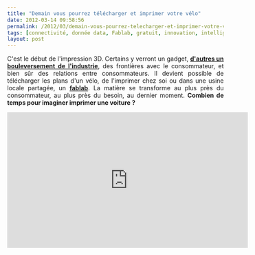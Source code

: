 ```yaml
---
title: "Demain vous pourrez télécharger et imprimer votre vélo"
date: 2012-03-14 09:58:56
permalink: /2012/03/demain-vous-pourrez-telecharger-et-imprimer-votre-velo.html
tags: [connectivité, donnée data, Fablab, gratuit, innovation, intelligence collective, internet, internet des objets, open innovation, open source, partage de données, simplicité, transition générationnelle]
layout: post
---
```


<p style="text-align: justify;">C'est le début de l'impression 3D. Certains y verront un gadget, <a href="http://www.internetactu.net/2012/03/14/lift12-limpression-3d-va-bouleverser-lindustrie/?utm_source=feedburner&utm_medium=feed&utm_campaign=Feed:+internetactu/bcmJ+%28InternetActu.net%29&utm_content=Google+Reader&utm_source=twitterfeed&utm_medium=twitter" target="_blank"><strong>d'autres un bouleversement de l'industrie</strong></a>, des frontières avec le consommateur, et bien sûr des relations entre consommateurs. Il devient possible de télécharger les plans d'un vélo, de l'imprimer chez soi ou dans une usine locale partagée, un <a href="http://owni.fr/2011/09/23/leroy-merlin-se-paye-les-labos-citoyens/" target="_blank"><strong>fablab</strong></a>. La matière se transforme au plus près du consommateur, au plus près du besoin, au dernier moment. <strong>Combien de temps pour imaginer imprimer une voiture ?</strong></p> <p><iframe frameborder="0" height="315" src="http://www.youtube.com/embed/hmxjLpu2BvY" width="560"></iframe></p>
